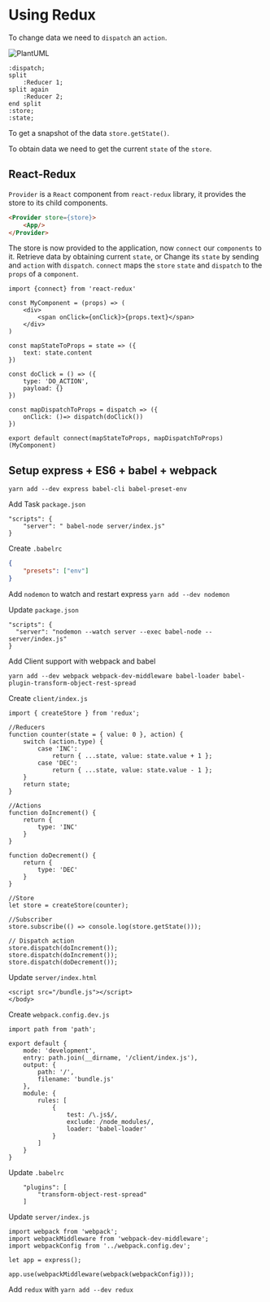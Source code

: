 # Using Redux
To change data we need to `dispatch` an `action`.

![PlantUML](http://www.plantuml.com/plantuml/png/SoWkIImgAStDuR9AoImkI2n9ph3cAYx8oIpXKW02gw3KbDBar285GwYeGc9wOcQU0ggaaJLNQbwA0aIRLN59Vb6gDOXEB07I3a0feFa0)
```plantuml
:dispatch;
split
    :Reducer 1;
split again 
    :Reducer 2;
end split
:store;
:state;
```

To get a snapshot of the data `store.getState()`.

To obtain data we need to get the current `state` of the `store`.

## React-Redux
`Provider` is a `React` component from `react-redux` library, it provides the store to its child components.

```html
<Provider store={store}>
    <App/>
</Provider>
```

The store is now provided to the application, now `connect` our `components` to it. Retrieve data by obtaining current `state`, or Change its `state` by sending and `action` with `dispatch`. `connect` maps the `store` `state` and `dispatch` to the `props` of a `component`.

```tsx
import {connect} from 'react-redux'

const MyComponent = (props) => (
    <div>
        <span onClick={onClick}>{props.text}</span>
    </div>
)

const mapStateToProps = state => ({
    text: state.content
})

const doClick = () => ({
    type: 'DO_ACTION',
    payload: {}
})

const mapDispatchToProps = dispatch => ({
    onClick: ()=> dispatch(doClick())
})

export default connect(mapStateToProps, mapDispatchToProps)(MyComponent)
```

## Setup express + ES6 + babel + webpack
```
yarn add --dev express babel-cli babel-preset-env
```
Add Task `package.json`
```
"scripts": {
    "server": " babel-node server/index.js"
}
```
Create `.babelrc`
```json
{
    "presets": ["env"]
}
```

Add `nodemon` to watch and restart express
`yarn add --dev nodemon`

Update `package.json`
```
"scripts": {
  "server": "nodemon --watch server --exec babel-node -- server/index.js"
}
```

Add Client support with webpack and babel

`yarn add --dev webpack webpack-dev-middleware babel-loader babel-plugin-transform-object-rest-spread`

Create `client/index.js`
```
import { createStore } from 'redux';

//Reducers
function counter(state = { value: 0 }, action) {
    switch (action.type) {
        case 'INC':
            return { ...state, value: state.value + 1 };
        case 'DEC':
            return { ...state, value: state.value - 1 };
    }
    return state;
}

//Actions
function doIncrement() {
    return {
        type: 'INC'
    }
}

function doDecrement() {
    return {
        type: 'DEC'
    }
}

//Store
let store = createStore(counter);

//Subscriber
store.subscribe(() => console.log(store.getState()));

// Dispatch action
store.dispatch(doIncrement());
store.dispatch(doIncrement());
store.dispatch(doDecrement());
```

Update `server/index.html`
```
<script src="/bundle.js"></script>
</body>
```

Create `webpack.config.dev.js`
```
import path from 'path';

export default {
    mode: 'development',
    entry: path.join(__dirname, '/client/index.js'),
    output: {
        path: '/',
        filename: 'bundle.js'
    },
    module: {
        rules: [
            {
                test: /\.js$/,
                exclude: /node_modules/,
                loader: 'babel-loader'
            }
        ]
    }
}
```

Update `.babelrc`
```
    "plugins": [
        "transform-object-rest-spread"
    ]
```

Update `server/index.js`
```
import webpack from 'webpack';
import webpackMiddleware from 'webpack-dev-middleware';
import webpackConfig from '../webpack.config.dev';

let app = express();

app.use(webpackMiddleware(webpack(webpackConfig)));
```

Add `redux` with `yarn add --dev redux`